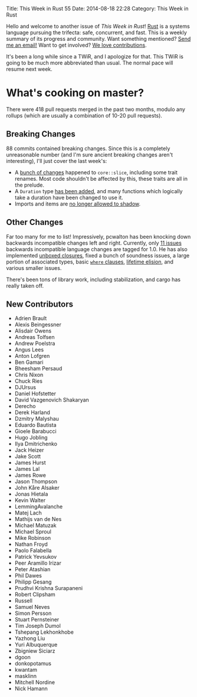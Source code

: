 Title: This Week in Rust 55
Date: 2014-08-18 22:28
Category: This Week in Rust

Hello and welcome to another issue of *This Week in Rust*!
[Rust](http://rust-lang.org) is a systems language pursuing the trifecta:
safe, concurrent, and fast. This is a weekly summary of its progress and
community. Want something mentioned? [Send me an
email!](mailto:corey@octayn.net?subject=This%20Week%20in%20Rust%20Suggestion)
Want to get involved? [We love
contributions](https://github.com/mozilla/rust/wiki/Note-guide-for-new-contributors).

It's been a long while since a TWiR, and I apologize for that. This TWiR is
going to be much more abbreviated than usual. The normal pace will resume next
week.

<!-- more -->

# What's cooking on master?

There were 418 pull requests merged in the past two months, modulo any rollups
(which are usually a combination of 10-20 pull requests).

## Breaking Changes

88 commits contained breaking changes. Since this is a completely unreasonable
number (and I'm sure ancient breaking changes aren't interesting), I'll just
cover the last week's:

- A [bunch of changes](https://github.com/rust-lang/rust/pull/16332) happened
  to `core::slice`, including some trait renames. Most code shouldn't be
  affected by this, these traits are all in the prelude.
- A `Duration` type [has been
  added](https://github.com/rust-lang/rust/pull/15934), and many functions
  which logically take a duration have been changed to use it.
- Imports and items are [no longer allowed to
  shadow](https://github.com/rust-lang/rust/pull/16482).

## Other Changes

Far too many for me to list! Impressively, pcwalton has been knocking down
backwards incompatible changes left and right. Currently, only [11
issues](https://github.com/rust-lang/rust/issues?q=is%3Aopen+is%3Aissue+label%3AP-backcompat-lang+milestone%3A1.0)
backwards incompatible language changes are tagged for 1.0. He has also
implemented [unboxed
closures](https://github.com/rust-lang/rfcs/blob/master/active/0044-closures.md), fixed a bunch of soundness issues, a large
portion of associated types, basic [`where`
clauses](https://github.com/rust-lang/rfcs/pull/135), [lifetime
elision](https://github.com/rust-lang/rfcs/blob/master/active/0039-lifetime-elision.md), and various smaller
issues.

There's been tons of library work, including stabilization, and cargo has
really taken off.

## New Contributors

- Adrien Brault
- Alexis Beingessner
- Alisdair Owens
- Andreas Tolfsen
- Andrew Poelstra
- Angus Lees
- Anton Lofgren
- Ben Gamari
- Bheesham Persaud
- Chris Nixon
- Chuck Ries
- DJUrsus
- Daniel Hofstetter
- David Vazgenovich Shakaryan
- Derecho
- Derek Harland
- Dzmitry Malyshau
- Eduardo Bautista
- Gioele Barabucci
- Hugo Jobling
- Ilya Dmitrichenko
- Jack Heizer
- Jake Scott
- James Hurst
- James Lal
- James Rowe
- Jason Thompson
- John Kåre Alsaker
- Jonas Hietala
- Kevin Walter
- LemmingAvalanche
- Matej Lach
- Mathijs van de Nes
- Michael Matuzak
- Michael Sproul
- Mike Robinson
- Nathan Froyd
- Paolo Falabella
- Patrick Yevsukov
- Peer Aramillo Irizar
- Peter Atashian
- Phil Dawes
- Philipp Gesang
- Prudhvi Krishna Surapaneni
- Robert Clipsham
- Russell
- Samuel Neves
- Simon Persson
- Stuart Pernsteiner
- Tim Joseph Dumol
- Tshepang Lekhonkhobe
- Yazhong Liu
- Yuri Albuquerque
- Zbigniew Siciarz
- dgoon
- donkopotamus
- kwantam
- masklinn
- Mitchell Nordine
- Nick Hamann
